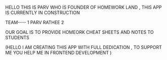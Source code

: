 HELLO THIS IS PARV WHO IS FOUNDER OF HOMEWORK LAND ,
THIS APP IS CURRENTLY IN CONSTRUCTION



TEAM----
1 PARV RATHEE
2 




OUR GOAL IS TO PROVIDE HOMEORK CHEAT SHEETS AND NOTES TO STUDENTS 

(HELLO I AM CREATING THIS APP WITH FULL DEDICATION , TO SUPPORT ME YOU HELP ME IN FRONTEND DEVELOPMENT )
